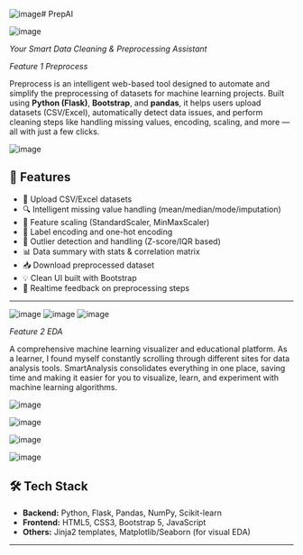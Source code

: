 ![image](https://github.com/user-attachments/assets/bf40c839-3c71-4732-ba38-c7c314144bbb)# PrepAI

![image](https://github.com/user-attachments/assets/7892303a-17d3-44fa-a5e9-da144746e51a)

*Your Smart Data Cleaning & Preprocessing Assistant*


*Feature 1 Preprocess*

Preprocess is an intelligent web-based tool designed to automate and simplify the preprocessing of datasets for machine learning projects. Built using **Python (Flask)**, **Bootstrap**, and **pandas**, it helps users upload datasets (CSV/Excel), automatically detect data issues, and perform cleaning steps like handling missing values, encoding, scaling, and more — all with just a few clicks.

![image](https://github.com/user-attachments/assets/a83f13a4-3e60-4a7b-a64a-6df3b4b3ab58)


## 🚀 Features

- 📁 Upload CSV/Excel datasets
- 🔍 Intelligent missing value handling (mean/median/mode/imputation)
- 📏 Feature scaling (StandardScaler, MinMaxScaler)
- 🎯 Label encoding and one-hot encoding
- 🧼 Outlier detection and handling (Z-score/IQR based)
- 📊 Data summary with stats & correlation matrix
- 📥 Download preprocessed dataset
- 💡 Clean UI built with Bootstrap
- 🔄 Realtime feedback on preprocessing steps

---

![image](https://github.com/user-attachments/assets/095aa64b-b172-4faa-b82e-93b166dd911a)
![image](https://github.com/user-attachments/assets/fbb99ee1-fa49-455a-85fe-5f0efd9d1525)
![image](https://github.com/user-attachments/assets/6fe8b577-e725-4e68-8f34-43e5c024bf28)


*Feature 2 EDA*

A comprehensive machine learning visualizer and educational platform. As a learner, I found myself constantly scrolling through different sites for data analysis tools. SmartAnalysis consolidates everything in one place, saving time and making it easier for you to visualize, learn, and experiment with machine learning algorithms.

![image](https://github.com/user-attachments/assets/b0077b8f-f7c8-4df9-a038-d316284d254e)



![image](https://github.com/user-attachments/assets/ca092a4b-1b55-476f-bc5e-af9323518602)

![image](https://github.com/user-attachments/assets/9350ce38-70fe-4b41-b945-8116a42f0796)


![image](https://github.com/user-attachments/assets/476dcdaa-fc35-4d08-85a5-d110265411c8)



## 🛠 Tech Stack

- **Backend:** Python, Flask, Pandas, NumPy, Scikit-learn
- **Frontend:** HTML5, CSS3, Bootstrap 5, JavaScript
- **Others:** Jinja2 templates, Matplotlib/Seaborn (for visual EDA)

---

